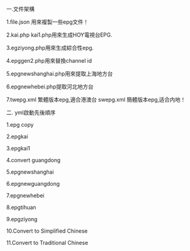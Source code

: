 一.文件架構


1.file.json 用來複製一些epg文件！

2.kai.php kai1.php用來生成HOY電視台EPG.

3.egziyong.php用來生成綜合性epg.

4.epggen2.php用來替換channel id

5.epgnewshanghai.php用來提取上海地方台

6.epgnewhebei.php提取河北地方台

7.twepg.xml  繁體版本epg,適合港澳台
  swepg.xml  簡體版本epg,适合内地！


二. yml啟動先後順序
  
1.epg copy

2.epgkai

3.epgkai1

4.convert guangdong

5.epgnewshanghai

6.epgnewguangdong

7.epgnewhebei

8.epgtihuan

9.epgziyong

10.Convert to Simplified Chinese

11.Convert to Traditional Chinese
